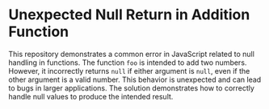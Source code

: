 # Unexpected Null Return in Addition Function

This repository demonstrates a common error in JavaScript related to null handling in functions. The function `foo` is intended to add two numbers. However, it incorrectly returns `null` if either argument is `null`, even if the other argument is a valid number.  This behavior is unexpected and can lead to bugs in larger applications.  The solution demonstrates how to correctly handle null values to produce the intended result.